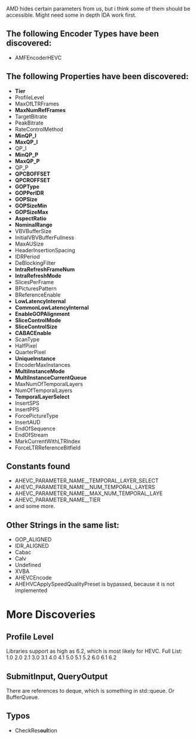 AMD hides certain parameters from us, but i think some of them should be accessible. Might need some in depth IDA work first.

## The following Encoder Types have been discovered:
* AMFEncoderHEVC

## The following Properties have been discovered:
* **Tier**
* ProfileLevel
* MaxOfLTRFrames
* **MaxNumRefFrames**
* TargetBitrate
* PeakBitrate
* RateControlMethod
* **MinQP_I**
* **MaxQP_I**
* QP_I
* **MinQP_P**
* **MaxQP_P**
* QP_P
* **QPCBOFFSET**
* **QPCROFFSET**
* **GOPType**
* **GOPPerIDR**
* **GOPSize**
* **GOPSizeMin**
* **GOPSizeMax**
* **AspectRatio**
* **NominalRange**
* VBVBufferSize
* InitialVBVBufferFullness
* MaxAUSize
* HeaderInsertionSpacing
* IDRPeriod
* DeBlockingFilter
* **IntraRefreshFrameNum**
* **IntraRefreshMode**
* SlicesPerFrame
* BPicturesPattern
* BReferenceEnable
* **LowLatencyInternal**
* **CommonLowLatencyInternal**
* **EnableGOPAlignment**
* **SliceControlMode**
* **SliceControlSize**
* **CABACEnable**
* ScanType
* HalfPixel
* QuarterPixel
* **UniqueInstance**
* EncoderMaxInstances
* **MultiInstanceMode**
* **MultiInstanceCurrentQueue**
* MaxNumOfTemporalLayers
* NumOfTemporalLayers
* **TemporalLayerSelect**
* InsertSPS
* InsertPPS
* ForcePictureType
* InsertAUD
* EndOfSequence
* EndOfStream
* MarkCurrentWithLTRIndex
* ForceLTRReferenceBitfield

## Constants found
* AHEVC_PARAMETER_NAME__TEMPORAL_LAYER_SELECT
* AHEVC_PARAMETER_NAME__NUM_TEMPORAL_LAYERS
* AHEVC_PARAMETER_NAME__MAX_NUM_TEMPORAL_LAYE
* AHEVC_PARAMETER_NAME__TIER
* and some more.

## Other Strings in the same list:
* GOP_ALIGNED
* IDR_ALIGNED
* Cabac
* Calv
* Undefined
* XVBA
* AHEVCEncode
* AHEHVCApplySpeedQualityPreset is bypassed, because it is not implemented


# More Discoveries

## Profile Level
Libraries support as high as 6.2, which is most likely for HEVC. Full List:  
1.0 2.0 2.1 3.0 3.1 4.0 4.1 5.0 5.1 5.2 6.0 6.1 6.2

## SubmitInput, QueryOutput
There are references to deque, which is something in std::queue. Or BufferQueue.

## Typos
* CheckRes**oul**tion
